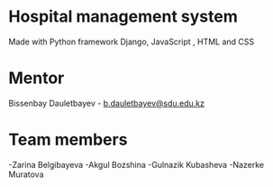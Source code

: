 # Hospital management system
Made with Python framework Django, JavaScript , HTML and CSS


# Mentor
Bissenbay Dauletbayev - b.dauletbayev@sdu.edu.kz

# Team members
-Zarina Belgibayeva
-Akgul Bozshina
-Gulnazik Kubasheva
-Nazerke Muratova
